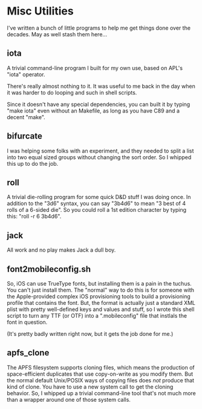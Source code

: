 Misc Utilities
==============

I've written a bunch of little programs to help me get things done
over the decades.  May as well stash them here...

iota
----

A trivial command-line program I built for my own use, based on APL's
"iota" operator.

There's really almost nothing to it.  It was useful to me back in the
day when it was harder to do looping and such in shell scripts.

Since it doesn't have any special dependencies, you can built it by
typing "make iota" even without an Makefile, as long as you have C89
and a decent "make".

bifurcate
---------

I was helping some folks with an experiment, and they needed to split
a list into two equal sized groups without changing the sort order.
So I whipped this up to do the job.

roll
----

A trivial die-rolling program for some quick D&D stuff I was doing once.
In addition to the "3d6" syntax, you can say "3b4d6" to mean "3 best of
4 rolls of a 6-sided die".  So you could roll a 1st edition character by
typing this: "roll -r 6 3b4d6".

jack
----

All work and no play makes Jack a dull boy.

font2mobileconfig.sh
--------------------

So, iOS can use TrueType fonts, but installing them is a pain in the
tuchus.  You can't just install them.  The "normal" way to do this is
for someone with the Apple-provided complex iOS provisioning tools to
build a provisioning profile that contains the font.  But, the format is
actually just a standard XML plist with pretty well-defined keys and values
and stuff, so I wrote this shell script to turn any TTF (or OTF) into
a ".mobileconfig" file that instlals the font in question.

(It's pretty badly written right now, but it gets the job done for me.)

apfs_clone
----------

The APFS filesystem supports cloning files, which means the production of
space-efficient duplicates that use copy-on-write as you modify them.  But
the normal default Unix/POSIX ways of copying files does *not* produce that
kind of clone.  You have to use a new system call to get the cloning behavior.
So, I whipped up a trivial command-line tool that's not much more than a wrapper
around one of those system calls.

